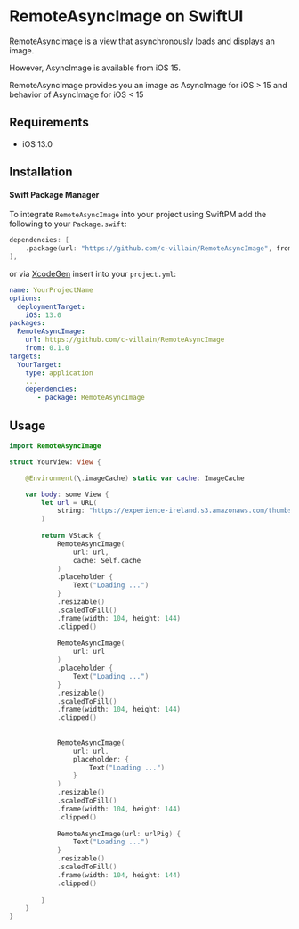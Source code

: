 # RemoteAsyncImage on SwiftUI

RemoteAsyncImage is a view that asynchronously loads and displays an image.

However, AsyncImage is available from iOS 15.

RemoteAsyncImage provides you an image as AsyncImage for iOS > 15 and behavior of AsyncImage for iOS < 15

## Requirements

- iOS 13.0

## Installation

#### Swift Package Manager

To integrate ```RemoteAsyncImage``` into your project using SwiftPM add the following to your `Package.swift`:

```swift
dependencies: [
    .package(url: "https://github.com/c-villain/RemoteAsyncImage", from: "0.1.0"),
],
```
or via [XcodeGen](https://github.com/yonaskolb/XcodeGen) insert into your `project.yml`:

```yaml
name: YourProjectName
options:
  deploymentTarget:
    iOS: 13.0
packages:
  RemoteAsyncImage:
    url: https://github.com/c-villain/RemoteAsyncImage
    from: 0.1.0
targets:
  YourTarget:
    type: application
    ...
    dependencies:
       - package: RemoteAsyncImage
```

## Usage

```swift
import RemoteAsyncImage

struct YourView: View {

    @Environment(\.imageCache) static var cache: ImageCache

    var body: some View {
        let url = URL(
            string: "https://experience-ireland.s3.amazonaws.com/thumbs2/d07258d8-4274-11e9-9c68-02b782d69cda.800x600.jpg"
        )
        
        return VStack {
            RemoteAsyncImage(
                url: url,
                cache: Self.cache
            )
            .placeholder {
                Text("Loading ...")
            }
            .resizable()
            .scaledToFill()
            .frame(width: 104, height: 144)
            .clipped()
            
            RemoteAsyncImage(
                url: url
            )
            .placeholder {
                Text("Loading ...")
            }
            .resizable()
            .scaledToFill()
            .frame(width: 104, height: 144)
            .clipped()
            
            
            RemoteAsyncImage(
                url: url,
                placeholder: {
                    Text("Loading ...")
                }
            )
            .resizable()
            .scaledToFill()
            .frame(width: 104, height: 144)
            .clipped()
            
            RemoteAsyncImage(url: urlPig) {
                Text("Loading ...")
            }
            .resizable()
            .scaledToFill()
            .frame(width: 104, height: 144)
            .clipped()
            
        }
    }
}
```

